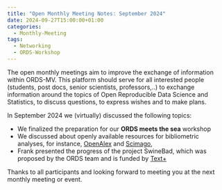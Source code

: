 ```yaml
---
title: "Open Monthly Meeting Notes: September 2024"
date: 2024-09-27T15:00:00+01:00
categories:
  - Monthly-Meeting
tags:
  - Networking
  - ORDS-Workshop
---
```


The open monthly meetings aim to improve the exchange of information within ORDS-MV. This platform should serve for all interested people (students, post docs, senior scientists, professors,..) to exchange information around the topics of Open Reproducible Data Science and Statistics, to discuss questions, to express wishes and to make plans.

In September 2024 we (virtually) discussed the following topics:

* We finalized the preparation for our **ORDS meets the sea** workshop
* We discussed about openly available resources for bibliometric analyses, for instance, [OpenAlex](https://openalex.org/) and [Scimago](https://www.scimagojr.com/),
* Frank presented the progress of the project SwineBad, which was proposed by the ORDS team and is funded by [Text+](https://text-plus.org/)


Thanks to all participants and looking forward to meeting you at the next monthly meeting or event.
